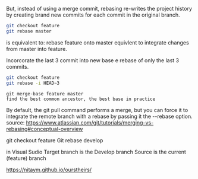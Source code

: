 But, instead of using a merge commit, rebasing re-writes the project history by creating brand new commits for each commit in the original branch.

``` bash
git checkout feature
git rebase master
```

is equivalent to: rebase feature onto master equivlent to integrate changes from master into feature.


Incorcorate the last  3 commit into new base e rebase of only the last 3 commits.
``` bash
git checkout feature
git rebase -i HEAD~3
```

```
git merge-base feature master 
find the best common ancestor, the best base in practice
```


By default, the git pull command performs a merge, but you can force it to integrate the remote branch with a rebase by passing it the --rebase option.
source: https://www.atlassian.com/git/tutorials/merging-vs-rebasing#conceptual-overview

git checkout feature
Git rebase develop 

in Visual Sudio  Target branch is the Develop branch Source is the current (feature)  branch 



https://nitaym.github.io/ourstheirs/